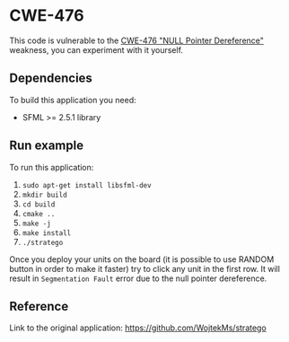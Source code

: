 # CWE-476
This code is vulnerable to the [CWE-476 "NULL Pointer Dereference"](http://cwe.mitre.org/data/definitions/476.html) weakness, you can experiment with it yourself.

## Dependencies
To build this application you need:
- SFML >= 2.5.1 library

## Run example
To run this application:
1) `sudo apt-get install libsfml-dev`
2) `mkdir build`
3) `cd build`
4) `cmake ..`
5) `make -j`
6) `make install`
7) `./stratego`

Once you deploy your units on the board (it is possible to use RANDOM button in order to make it faster) try to click any unit in the first row. It will result in `Segmentation Fault` error due to the null pointer dereference.

## Reference
Link to the original application: https://github.com/WojtekMs/stratego
